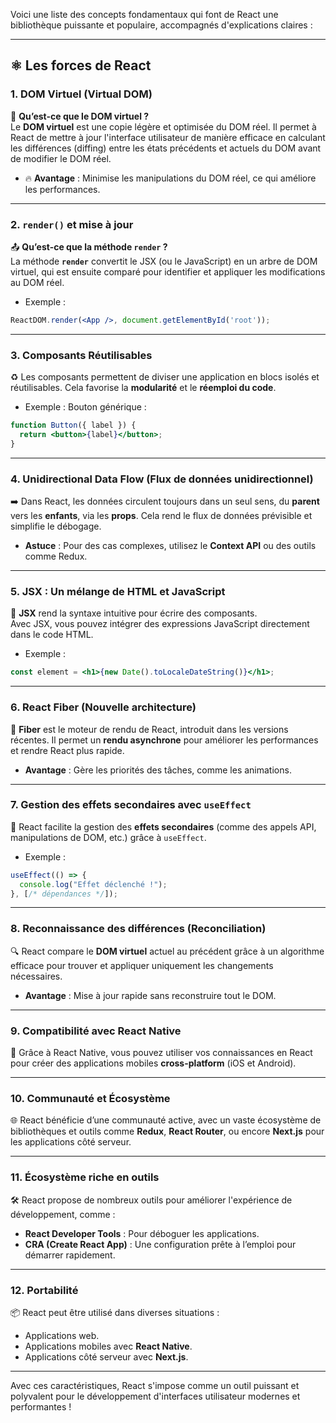 Voici une liste des concepts fondamentaux qui font de React une bibliothèque puissante et populaire, accompagnés d'explications claires :

---

## ⚛️ **Les forces de React**

### 1. **DOM Virtuel (Virtual DOM)**  
🌟 **Qu’est-ce que le DOM virtuel ?**  
Le **DOM virtuel** est une copie légère et optimisée du DOM réel. Il permet à React de mettre à jour l'interface utilisateur de manière efficace en calculant les différences (diffing) entre les états précédents et actuels du DOM avant de modifier le DOM réel.

- 🔥 **Avantage** : Minimise les manipulations du DOM réel, ce qui améliore les performances.

---

### 2. **`render()` et mise à jour**  
📤 **Qu’est-ce que la méthode `render` ?**  
La méthode **`render`** convertit le JSX (ou le JavaScript) en un arbre de DOM virtuel, qui est ensuite comparé pour identifier et appliquer les modifications au DOM réel.

- Exemple :  
```jsx
ReactDOM.render(<App />, document.getElementById('root'));
```

---

### 3. **Composants Réutilisables**  
♻️ Les composants permettent de diviser une application en blocs isolés et réutilisables. Cela favorise la **modularité** et le **réemploi du code**.

- Exemple : Bouton générique :  
```jsx
function Button({ label }) {
  return <button>{label}</button>;
}
```

---

### 4. **Unidirectional Data Flow (Flux de données unidirectionnel)**  
➡️ Dans React, les données circulent toujours dans un seul sens, du **parent** vers les **enfants**, via les **props**. Cela rend le flux de données prévisible et simplifie le débogage.  

- **Astuce** : Pour des cas complexes, utilisez le **Context API** ou des outils comme Redux.

---

### 5. **JSX : Un mélange de HTML et JavaScript**  
📝 **JSX** rend la syntaxe intuitive pour écrire des composants.  
Avec JSX, vous pouvez intégrer des expressions JavaScript directement dans le code HTML.

- Exemple :  
```jsx
const element = <h1>{new Date().toLocaleDateString()}</h1>;
```

---

### 6. **React Fiber (Nouvelle architecture)**  
🚀 **Fiber** est le moteur de rendu de React, introduit dans les versions récentes. Il permet un **rendu asynchrone** pour améliorer les performances et rendre React plus rapide.

- **Avantage** : Gère les priorités des tâches, comme les animations.

---

### 7. **Gestion des effets secondaires avec `useEffect`**  
🔄 React facilite la gestion des **effets secondaires** (comme des appels API, manipulations de DOM, etc.) grâce à `useEffect`.  

- Exemple :  
```jsx
useEffect(() => {
  console.log("Effet déclenché !");
}, [/* dépendances */]);
```

---

### 8. **Reconnaissance des différences (Reconciliation)**  
🔍 React compare le **DOM virtuel** actuel au précédent grâce à un algorithme efficace pour trouver et appliquer uniquement les changements nécessaires.

- **Avantage** : Mise à jour rapide sans reconstruire tout le DOM.

---

### 9. **Compatibilité avec React Native**  
📱 Grâce à React Native, vous pouvez utiliser vos connaissances en React pour créer des applications mobiles **cross-platform** (iOS et Android).

---

### 10. **Communauté et Écosystème**  
🌐 React bénéficie d’une communauté active, avec un vaste écosystème de bibliothèques et outils comme **Redux**, **React Router**, ou encore **Next.js** pour les applications côté serveur.

---

### 11. **Écosystème riche en outils**  
🛠️ React propose de nombreux outils pour améliorer l'expérience de développement, comme :  
- **React Developer Tools** : Pour déboguer les applications.  
- **CRA (Create React App)** : Une configuration prête à l’emploi pour démarrer rapidement.

---

### 12. **Portabilité**  
📦 React peut être utilisé dans diverses situations :  
- Applications web.  
- Applications mobiles avec **React Native**.  
- Applications côté serveur avec **Next.js**.

---

Avec ces caractéristiques, React s'impose comme un outil puissant et polyvalent pour le développement d'interfaces utilisateur modernes et performantes !
